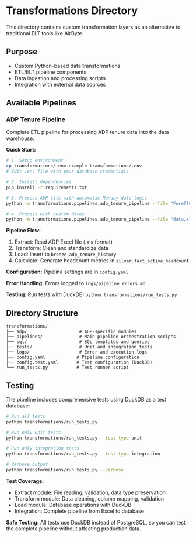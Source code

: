 # Transformations Directory

This directory contains custom transformation layers as an alternative to traditional ELT tools like AirByte.

## Purpose

- Custom Python-based data transformations
- ETL/ELT pipeline components
- Data ingestion and processing scripts
- Integration with external data sources

## Available Pipelines

### ADP Tenure Pipeline

Complete ETL pipeline for processing ADP tenure data into the data warehouse.

**Quick Start:**
```bash
# 1. Setup environment
cp transformations/.env.example transformations/.env
# Edit .env file with your database credentials

# 2. Install dependencies
pip install -r requirements.txt

# 3. Process ADP file with automatic Monday date logic
python -m transformations.pipelines.adp_tenure_pipeline --file "Foreflow Tenure_JP.xls"

# 4. Process with custom dates
python -m transformations.pipelines.adp_tenure_pipeline --file "data.xls" --snapshot-date "2025-07-21" --report-date "2025-07-07"
```

**Pipeline Flow:**
1. Extract: Read ADP Excel file (.xls format)
2. Transform: Clean and standardize data
3. Load: Insert to `bronze.adp_tenure_history`
4. Calculate: Generate headcount metrics in `silver.fact_active_headcount`

**Configuration:** Pipeline settings are in `config.yaml`

**Error Handling:** Errors logged to `logs/pipeline_errors.md`

**Testing:** Run tests with DuckDB: `python transformations/run_tests.py`

## Directory Structure

```
transformations/
├── adp/                    # ADP-specific modules
├── pipelines/              # Main pipeline orchestration scripts
├── sql/                    # SQL templates and queries
├── tests/                  # Unit and integration tests
├── logs/                   # Error and execution logs
├── config.yaml            # Pipeline configuration
├── config.test.yaml       # Test configuration (DuckDB)
└── run_tests.py           # Test runner script
```

## Testing

The pipeline includes comprehensive tests using DuckDB as a test database:

```bash
# Run all tests
python transformations/run_tests.py

# Run only unit tests
python transformations/run_tests.py --test-type unit

# Run only integration tests  
python transformations/run_tests.py --test-type integration

# Verbose output
python transformations/run_tests.py --verbose
```

**Test Coverage:**
- Extract module: File reading, validation, data type preservation
- Transform module: Data cleaning, column mapping, validation
- Load module: Database operations with DuckDB
- Integration: Complete pipeline from Excel to database

**Safe Testing:** All tests use DuckDB instead of PostgreSQL, so you can test the complete pipeline without affecting production data.